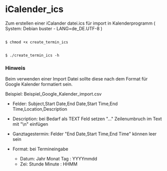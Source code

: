 # iCalender_ics

Zum erstellen einer iCalander datei.ics für import in Kalenderprogramm
( System: Debian buster - LANG=de_DE.UTF-8 )

<code>
$ chmod +x create_termin_ics
  
$ ./create_termin_ics -h 
</code>

### Hinweis

Beim verwenden einer Import Datei sollte diese nach dem Format für
Google Kalender formatiert sein.

Beispiel: Beispiel_Google_Kalender_import.csv


 * Felder: Subject,Start Date,End Date,Start Time,End Time,Location,Description

 * Description: bei Bedarf als TEXT Feld setzen "..." 
             Zeilenumbruch im Text mit "\n" einfügen

 * Ganztagestermin: Felder "End Date,Start Time,End Time" können leer sein



  * Format: bei Termineingabe
    * Datum:   Jahr Monat Tag : YYYYmmdd
    * Zei:     Stunde Minute  : HHMM

